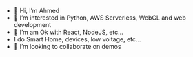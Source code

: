 - 👋 Hi, I’m Ahmed
- 👀 I’m interested in Python, AWS Serverless, WebGL and web development
- 🌱 I’m am Ok with React, NodeJS, etc...
- I do Smart Home, devices, low voltage, etc...
- 💞️ I’m looking to collaborate on demos


<!---
ahmedelhaw/ahmedelhaw is a ✨ special ✨ repository because its `README.md` (this file) appears on your GitHub profile.
You can click the Preview link to take a look at your changes.
--->
